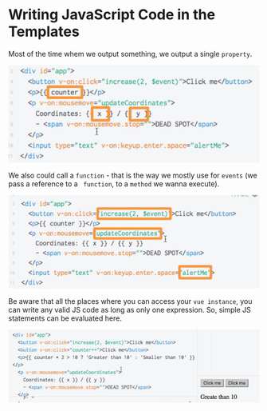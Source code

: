 # Writing JavaScript Code in the Templates

Most of the time whem we output something, we output a single `property`. 

![output](../output.png)

We also could call a `function` - that is the way we mostly use for `events` (we pass a reference to a ` function`, to a `method` we wanna execute). 

![function-output](../function-output.png)

Be aware that all the places where you can access your `vue instance`, you can write any valid JS code as long as only one expression. So, simple JS statements can be evaluated here. 

![working-with-templates](../working-with-templates.png)